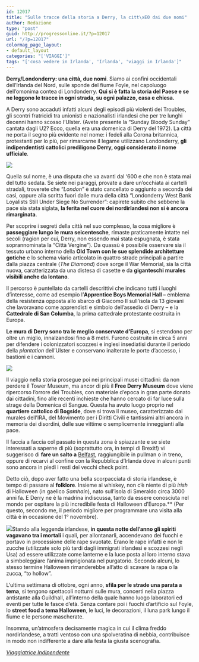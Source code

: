 ```yaml
---
id: 12017
title: "Sulle tracce della storia a Derry, la citt\xE0 dai due nomi"
author: Redazione
type: "post"
guid: http://progressonline.it/?p=12017
url: "/?p=12017"
colormag_page_layout:
- default_layout
categories: "['VIAGGI']"
tags: "['cosa vedere in Irlanda', 'Irlanda', 'viaggi in Irlanda']"
---
```


**Derry/Londonderry: una città, due nomi**. Siamo ai confini occidentali dell’Irlanda del Nord, sulle sponde del fiume Foyle, nel capoluogo dell’omonima contea di Londonderry. **Qui si è fatta la storia del Paese e se ne leggono le tracce in ogni strada, su ogni palazzo, casa e chiesa.**

A Derry sono accaduti infatti alcuni degli episodi più violenti dei Troubles, gli scontri fratricidi tra unionisti e nazionalisti irlandesi che per tre lunghi decenni hanno scosso l’Ulster. (Avete presente la “Sunday Bloody Sunday” cantata dagli U2? Ecco, quella era una domenica di Derry del 1972). La città ne porta il segno più evidente nel nome: i fedeli alla Corona britannica, protestanti per lo più, per rimarcarne il legame utilizzano Londonderry, **gli indipendentisti cattolici prediligono Derry, oggi considerato il nome ufficiale**.

![](https://progressonline.it/wp-content/uploads/2019/10/skyline-Derry-300x225.jpg)

Quella sul nome, è una disputa che va avanti dal ‘600 e che non è stata mai del tutto sedata. Se siete nei paraggi, provate a dare un’occhiata ai cartelli stradali, troverete che “*London*” è stato cancellato o aggiunto a seconda dei casi, oppure alla scritta fuori dalle mura della città “Londonderry West Bank Loyalists Still Under Siege No Surrender”: capirete subito che sebbene la pace sia stata siglata, **la ferita nel cuore dei nordirlandesi non si è ancora rimarginata**.

Per scoprire i segreti della città nel suo complesso, la cosa migliore è **passeggiare lungo le mura seicentesche**, rimaste praticamente intatte nei secoli (ragion per cui, Derry, non essendo mai stata espugnata, è stata soprannominata la “Città Vergine”). Da quassù è possibile osservare sia il tessuto urbano interno della **Old Town con le sue splendide architetture gotiche** e lo schema viario articolato in quattro strade principali a partire dalla piazza centrale (*The Diamond*) dove sorge il War Memorial, sia la città nuova, caratterizzata da una distesa di casette e da **giganteschi murales visibili anche da lontano**.

Il percorso è puntellato da cartelli descrittivi che indicano tutti i luoghi d’interesse, come ad esempio l’**Apprentice Boys Memorial Hall –** emblema della resistenza opposta allo sbarco di Giacomo II sull’isola da 13 giovani che lavoravano come apprendisti e simbolo dell’assedio di Derry – e la **Cattedrale di San Columba**, la prima cattedrale protestante costruita in Europa.

**Le mura di Derry sono tra le meglio conservate d’Europa**, si estendono per oltre un miglio, innalzandosi fino a 8 metri. Furono costruite in circa 5 anni per difendere i colonizzatori scozzesi e inglesi insediatisi durante il periodo della *plantation* dell’Ulster e conservano inalterate le porte d’accesso, i bastioni e i cannoni.

![](https://progressonline.it/wp-content/uploads/2019/10/Bogside-Free-Derry-300x200.jpg)

Il viaggio nella storia prosegue poi nei principali musei cittadini: da non perdere il Tower Museum, ma ancor di più il **Free Derry Museum** dove viene ripercorso l’orrore dei Troubles, con materiale d’epoca in gran parte donato dai cittadini, fino alle recenti inchieste che hanno cercato di far luce sulla strage della Domenica di Sangue. Questa ha avuto luogo proprio nel **quartiere cattolico di Bogside**, dove si trova il museo, caratterizzato dai murales dell’IRA, del Movimento per i Diritti Civili e tantissimi altri ancora in memoria dei disordini, delle sue vittime o semplicemente inneggianti alla pace.

Il faccia a faccia col passato in questa zona è spiazzante e se siete interessati a saperne di più (soprattutto ora, in tempi di Brexit!) vi suggerisco di **fare un salto a** [Belfast](https://viaggiatriceindipendente.com/2018/11/12/belfast-tour-dei-quartieri/), raggiungibile in pullman o in treno, oppure di recarvi al confine con la Repubblica d’Irlanda dove in alcuni punti sono ancora in piedi i resti dei vecchi check point.

Detto ciò, dopo aver fatto una bella scorpacciata di storia irlandese, è tempo di passare al **folklore**. Insieme al whiskey, non c’è niente di più *irish* di Halloween (in gaelico *Samhain*), nato sull’isola di Smeraldo circa 3000 anni fa. E Derry ne è la madrina indiscussa, tanto da essere conosciuta nel mondo per ospitare la più incredibile festa di Halloween d’Europa.** (Per questo, secondo me, il periodo migliore per programmare una visita alla città è in occasione del 1° novembre).

![](https://progressonline.it/wp-content/uploads/2019/10/spettacolo-Halloween-1-300x200.jpg)Stando alla leggenda irlandese, **in questa notte dell’anno gli spiriti vagavano tra i mortali** i quali, per allontanarli, accendevano dei fuochi e portavo in processione delle rape svuotate. Erano le rape infatti e non le zucche (utilizzate solo più tardi dagli immigrati irlandesi e scozzesi negli Usa) ad essere utilizzate come lanterne e la luce posta al loro interno stava a simboleggiare l’anima imprigionata nel purgatorio. Secondo alcuni, lo stesso termine Halloween rimanderebbe all’atto di scavare la rapa o la zucca, “to hollow”.

L’ultima settimana di ottobre, ogni anno, **sfila per le strade una parata a tema**, si tengono spettacoli notturni sulle mura, concerti nella piazza antistante alla Guildhall, all’interno della quale hanno luogo laboratori ed eventi per tutte le fasce d’età. Senza contare poi i fuochi d’artificio sul Foyle, lo **street food a tema Halloween**, le luci, le decorazioni, il luna park lungo il fiume e le persone mascherate.

Insomma, un’atmosfera decisamente magica in cui il clima freddo nordirlandese, a tratti ventoso con una spolveratina di nebbia, contribuisce in modo non indifferente a dare alla festa la giusta scenografia.

*[Viaggiatrice Indipendente](https://viaggiatriceindipendente.com/)*